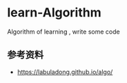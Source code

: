 # learn-Algorithm
Algorithm of learning , write some code

## 参考资料
- https://labuladong.github.io/algo/
